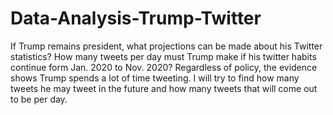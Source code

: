# Data-Analysis-Trump-Twitter
If Trump remains president, what projections can be made about his Twitter statistics? How many tweets per day must Trump make if his twitter habits continue form Jan. 2020 to Nov. 2020? Regardless of policy, the evidence shows Trump spends a lot of time tweeting. I will try to find how many tweets he may tweet in the future and how many tweets that will come out to be per day.
